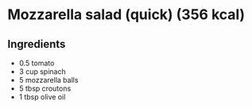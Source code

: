 # Mozzarella salad (quick) (356 kcal)

## Ingredients

- 0.5 tomato
- 3 cup spinach
- 5 mozzarella balls 
- 5 tbsp croutons
- 1 tbsp olive oil




